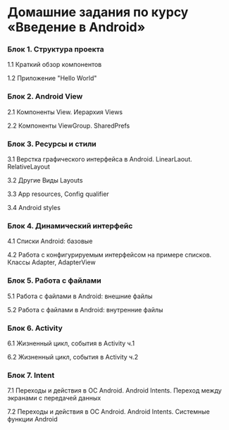 # Домашние задания по курсу «Введение в Android»

### Блок 1. Структура проекта

1.1	Краткий обзор компонентов

1.2	Приложение "Hello World"

### Блок 2. Android View

2.1	Компоненты View. Иерархия Views

2.2	Компоненты ViewGroup. SharedPrefs

### Блок 3. Ресурсы и стили

3.1	Верстка графического интерфейса в Android. LinearLaout. RelativeLayout

3.2	Другие Виды Layouts

3.3	App resources, Config qualifier

3.4	Android styles

### Блок 4. Динамический интерфейс

4.1	Списки Android: базовые

4.2	Работа с конфигурируемым интерфейсом на примере списков. Классы Adapter, AdapterView

### Блок 5. Работа с файлами

5.1	Работа с файлами в Android: внешние файлы

5.2	Работа с файлами в Android: внутренние файлы

### Блок 6. Activity

6.1	Жизненный цикл, события в Activity ч.1

6.2	Жизненный цикл, события в Activity ч.2

### Блок 7. Intent

7.1	Переходы и действия в ОС Android. Android Intents. Переход между экранами с передачей данных

7.2	Переходы и действия в ОС Android. Android Intents. Системные функции Android

